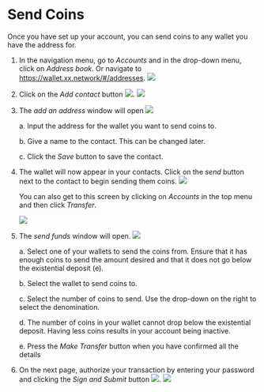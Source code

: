 # Send Coins
Once you have set up your account, you can send coins to any wallet you
have the address for.

1.  In the navigation menu, go to *Accounts* and in the drop-down menu,
    click on *Address book*. Or navigate to
    https://wallet.xx.network/#/addresses.
    ![](@site/static/img/Explorer_-_Address_book_nav.png)
2.  Click on the *Add contact* button
    ![](@site/static/img/Explorer_Add_contact_button.svg).
    ![](@site/static/img/Explorer_-_Address_book,_Add_contact_button.png)
3.  The *add an address* window will open
    ![](@site/static/img/Explorer_-_Add_an_Address_Window.png)
    
    a.  Input the address for the wallet you want to send coins to.
    
    b.  Give a name to the contact. This can be changed later.
    
    c.  Click the *Save* button to save the contact.

4.  The wallet will now appear in your contacts. Click on the *send*
    button next to the contact to begin sending them coins.
    ![](@site/static/img/Explorer_-_Address_book,_send_button.png)

    You can also get to this screen by clicking on *Accounts* in the top
    menu and then click *Transfer*.

    ![](@site/static/img/Explorer_-_Transfer_Nav.png)
5.  The *send funds* window will open.
    ![](@site/static/img/Explorer_-_Send_Funds_Window.png)
    
    a.  Select one of your wallets to send the coins from. Ensure that
        it has enough coins to send the amount desired and that it does
        not go below the existential deposit (e).
    
    b.  Select the wallet to send coins to.
    
    c.  Select the number of coins to send. Use the drop-down on the
        right to select the denomination.
    
    d.  The number of coins in your wallet cannot drop below the
        existential deposit. Having less coins results in your account
        being inactive.
    
    e.  Press the *Make Transfer* button when you have confirmed all the
        details

6.  On the next page, authorize your transaction by entering your
    password and clicking the *Sign and Submit* button
    ![](@site/static/img/Explorer_Sign_and_Submit_button.svg).
    ![](@site/static/img/Explorer_-_Authorize_Transaction_(Sending_to_Contact).png)
